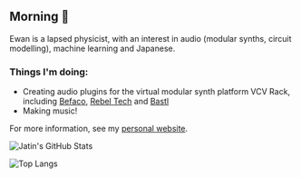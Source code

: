 ## Morning 👋

Ewan is a lapsed physicist, with an interest in audio (modular synths, circuit modelling), machine learning and Japanese. 

### Things I'm doing:
- Creating audio plugins for the virtual modular synth platform VCV Rack, including [Befaco](https://github.com/hemmer/Befaco), [Rebel Tech](https://github.com/hemmer/rebel-tech-vcv) and [Bastl](https://github.com/hemmer/bastl-vcv)
- Making music!

For more information, see my [personal website](https://ewanhemingway.co.uk/).

![Jatin's GitHub Stats](https://github-readme-stats.vercel.app/api?username=hemmer&show_icons=true&theme=onedark&count_private=true)

![Top Langs](https://github-readme-stats.vercel.app/api/top-langs/?username=hemmer&layout=compact&theme=onedark&count_private=true)
